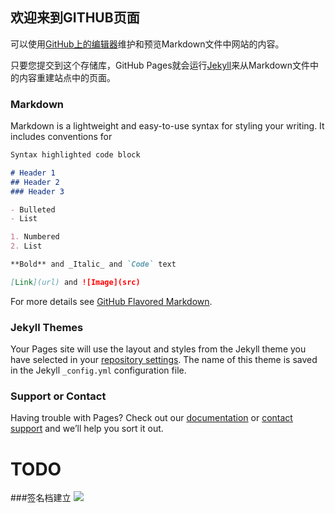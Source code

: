 ## 欢迎来到GITHUB页面

可以使用[GitHub上的编辑器](https://github.com/lei.-su/lei.-su.github.io/edit/master/index.md)维护和预览Markdown文件中网站的内容。

只要您提交到这个存储库，GitHub Pages就会运行[Jekyll](https://jekyllrb.com/)来从Markdown文件中的内容重建站点中的页面。

### Markdown

Markdown is a lightweight and easy-to-use syntax for styling your writing. It includes conventions for

```markdown
Syntax highlighted code block

# Header 1
## Header 2
### Header 3

- Bulleted
- List

1. Numbered
2. List

**Bold** and _Italic_ and `Code` text

[Link](url) and ![Image](src)
```

For more details see [GitHub Flavored Markdown](https://guides.github.com/features/mastering-markdown/).

### Jekyll Themes

Your Pages site will use the layout and styles from the Jekyll theme you have selected in your [repository settings](https://github.com/leifeng-su/leifeng-su.github.io/settings). The name of this theme is saved in the Jekyll `_config.yml` configuration file.

### Support or Contact

Having trouble with Pages? Check out our [documentation](https://help.github.com/categories/github-pages-basics/) or [contact support](https://github.com/contact) and we’ll help you sort it out.



# TODO

###签名档建立
![](https://leifeng-su.github.io/ipsign/nue.jpg)

